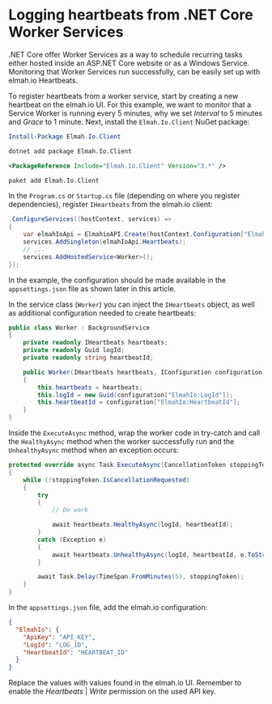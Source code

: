 # Logging heartbeats from .NET Core Worker Services

.NET Core offer Worker Services as a way to schedule recurring tasks either hosted inside an ASP.NET Core website or as a Windows Service. Monitoring that Worker Services run successfully, can be easily set up with elmah.io Heartbeats.

To register heartbeats from a worker service, start by creating a new heartbeat on the elmah.io UI. For this example, we want to monitor that a Service Worker is running every 5 minutes, why we set *Interval* to 5 minutes and *Grace* to 1 minute. Next, install the `Elmah.Io.Client` NuGet package:

```powershell fct_label="Package Manager"
Install-Package Elmah.Io.Client
```
```cmd fct_label=".NET CLI"
dotnet add package Elmah.Io.Client
```
```xml fct_label="PackageReference"
<PackageReference Include="Elmah.Io.Client" Version="3.*" />
```
```xml fct_label="Paket CLI"
paket add Elmah.Io.Client
```

In the `Program.cs` or `Startup.cs` file (depending on where you register dependencies), register `IHeartbeats` from the elmah.io client:

```csharp
.ConfigureServices((hostContext, services) =>
{
    var elmahIoApi = ElmahioAPI.Create(hostContext.Configuration["ElmahIo:ApiKey"]);
    services.AddSingleton(elmahIoApi.Heartbeats);
    // ...
    services.AddHostedService<Worker>();
});
```

In the example, the configuration should be made available in the `appsettings.json` file as shown later in this article.

In the service class (`Worker`) you can inject the `IHeartbeats` object, as well as additional configuration needed to create heartbeats:

```csharp
public class Worker : BackgroundService
{
    private readonly IHeartbeats heartbeats;
    private readonly Guid logId;
    private readonly string heartbeatId;

    public Worker(IHeartbeats heartbeats, IConfiguration configuration)
    {
        this.heartbeats = heartbeats;
        this.logId = new Guid(configuration["ElmahIo:LogId"]);
        this.heartbeatId = configuration["ElmahIo:HeartbeatId"];
    }
}
```

Inside the `ExecuteAsync` method, wrap the worker code in try-catch and call the `HealthyAsync` method when the worker successfully run and the `UnhealthyAsync` method when an exception occurs:

```csharp
protected override async Task ExecuteAsync(CancellationToken stoppingToken)
{
    while (!stoppingToken.IsCancellationRequested)
    {
        try
        {
            // Do work

            await heartbeats.HealthyAsync(logId, heartbeatId);
        }
        catch (Exception e)
        {
            await heartbeats.UnhealthyAsync(logId, heartbeatId, e.ToString());
        }

        await Task.Delay(TimeSpan.FromMinutes(5), stoppingToken);
    }
}
```

In the `appsettings.json` file, add the elmah.io configuration:

```json
{
  "ElmahIo": {
    "ApiKey": "API_KEY",
    "LogId": "LOG_ID",
    "HeartbeatId": "HEARTBEAT_ID"
  }
}
```

Replace the values with values found in the elmah.io UI. Remember to enable the *Heartbeats* | *Write* permission on the used API key.